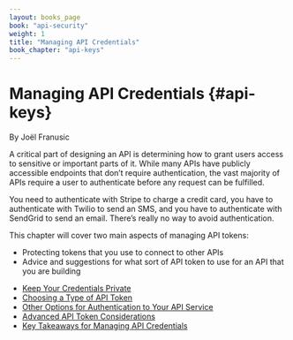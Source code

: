```yaml
---
layout: books_page
book: "api-security"
weight: 1
title: "Managing API Credentials"
book_chapter: "api-keys"
---
```

# Managing API Credentials {#api-keys}

<div class="chapter-author">By Joël Franusic</div>

A critical part of designing an API is determining how to grant users access to sensitive or important parts of it. While many APIs have publicly accessible endpoints that don’t require authentication, the vast majority of APIs require a user to authenticate before any request can be fulfilled.

You need to authenticate with Stripe to charge a credit card, you have to authenticate with Twilio to send an SMS, and you have to authenticate with SendGrid to send an email. There’s really no way to avoid authentication.

This chapter will cover two main aspects of managing API tokens:

* Protecting tokens that you use to connect to other APIs
* Advice and suggestions for what sort of API token to use for an API that you are building






<section class="chapter-subsection-list"><ul><li><a href="/books/api-security/api-keys/keep-keys-private/">Keep Your Credentials Private</a></li><li><a href="/books/api-security/api-keys/choosing-a-type/">Choosing a Type of API Token</a></li><li><a href="/books/api-security/api-keys/other-options/">Other Options for Authentication to Your API Service</a></li><li><a href="/books/api-security/api-keys/advanced/">Advanced API Token Considerations</a></li><li><a href="/books/api-security/api-keys/takeaways/">Key Takeaways for Managing API Credentials</a></li></ul></section>
